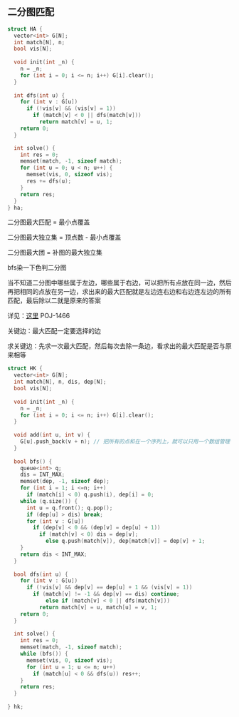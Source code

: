 ## 二分图匹配

```cpp
struct HA {
  vector<int> G[N];
  int match[N], n;
  bool vis[N];
  
  void init(int _n) {
    n = _n;
    for (int i = 0; i <= n; i++) G[i].clear();
  }
  
  int dfs(int u) {
    for (int v : G[u])
      if (!vis[v] && (vis[v] = 1))
        if (match[v] < 0 || dfs(match[v]))
          return match[v] = u, 1;
    return 0;
  }

  int solve() {
    int res = 0;
    memset(match, -1, sizeof match);
    for (int u = 0; u < n; u++) {
      memset(vis, 0, sizeof vis);
      res += dfs(u);
    }
    return res;
  }
} ha;
```

二分图最大匹配 = 最小点覆盖

二分图最大独立集 = 顶点数 - 最小点覆盖

二分图最大团 = 补图的最大独立集

bfs染一下色判二分图

当不知道二分图中哪些属于左边，哪些属于右边，可以把所有点放在同一边，然后再把相同的点放在另一边，求出来的最大匹配就是左边连右边和右边连左边的所有匹配，最后除以二就是原来的答案

详见：[这里](https://blog.csdn.net/u013480600/article/details/38638219) POJ-1466

关键边：最大匹配一定要选择的边

求关键边：先求一次最大匹配，然后每次去除一条边，看求出的最大匹配是否与原来相等

```cpp
struct HK {
  vector<int> G[N];
  int match[N], n, dis, dep[N];
  bool vis[N];
  
  void init(int _n) {
    n = _n;
    for (int i = 0; i <= n; i++) G[i].clear();
  }
  
  void add(int u, int v) {
    G[u].push_back(v + n); // 把所有的点和在一个序列上，就可以只用一个数组管理
  }
  
  bool bfs() {
    queue<int> q;
    dis = INT_MAX;
    memset(dep, -1, sizeof dep);
    for (int i = 1; i <=n; i++)
      if (match[i] < 0) q.push(i), dep[i] = 0;
    while (q.size()) {
      int u = q.front(); q.pop();
      if (dep[u] > dis) break;
      for (int v : G[u])
        if (dep[v] < 0 && (dep[v] = dep[u] + 1))
          if (match[v] < 0) dis = dep[v];
      		else q.push(match[v]), dep[match[v]] = dep[v] + 1;
    }
    return dis < INT_MAX;
  }
  
  bool dfs(int u) {
    for (int v : G[u])
      if (!vis[v] && dep[v] == dep[u] + 1 && (vis[v] = 1))
        if (match[v] != -1 && dep[v] == dis) continue;
    		else if (match[v] < 0 || dfs(match[v]))
          return match[v] = u, match[u] = v, 1;
    return 0;
  }
  
  int solve() {
    int res = 0;
    memset(match, -1, sizeof match);
    while (bfs()) {
      memset(vis, 0, sizeof vis);
      for (int u = 1; u <= n; u++)
        if (match[u] < 0 && dfs(u)) res++;
    }
    return res;
  }
  
} hk;
```

